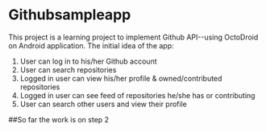 # Githubsampleapp
This project is a learning project to implement Github API--using OctoDroid on Android application.
The initial idea of the app:
1. User can log in to his/her Github account
2. User can search repositories
3. Logged in user can view his/her profile & owned/contributed repositories
4. Logged in user can see feed of repositories he/she has or contributing
5. User can search other users and view their profile

##So far the work is on step 2
